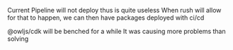 Current Pipeline will not deploy thus is quite useless
When rush will allow for that to happen, we can then have packages deployed with ci/cd

@owljs/cdk will be benched for a while
It was causing more problems than solving

